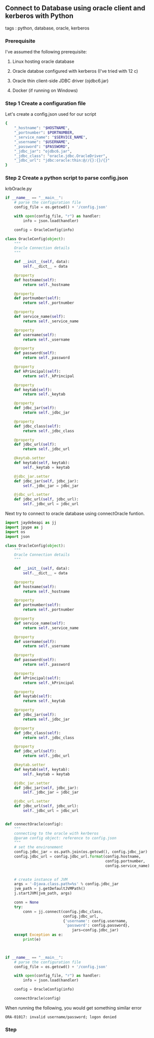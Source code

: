 ## Connect to Database using oracle client and kerberos with Python
tags : python, database, oracle, kerberos

### Prerequisite

I've assumed the following prerequisite: 

1. Linux hosting oracle database 

2. Oracle databse configured with kerberos (I've tried with 12 c) 

3. Oracle thin client-side JDBC driver (ojdbc6.jar)

4. Docker (if running on Windows)


### Step 1 Create a configuration file

Let's create a config.json used for our script

```sh 
{
    "_hostname": "$HOSTNAME",
    "_portnumber": $PORTNUMBER,
    "_service_name": "$SERVICE_NAME",
    "_username": "$USERNAME",
    "_password": "$PASSWORD",
	"_jdbc_jar": "ojdbc6.jar",
	"_jdbc_class": "oracle.jdbc.OracleDriver",
	"_jdbc_url": "jdbc:oracle:thin:@//{}:{}/{}"
}
```

### Step 2 Create a python script to parse config.json

krbOracle.py

```python
if __name__ == "__main__":
    # parse the configuration file
    config_file = os.getcwd() + '/config.json'

    with open(config_file, "r") as handler:
        info = json.load(handler)

    config = OracleConfig(info)
```

```python
class OracleConfig(object):
    """
    Oracle Connection details
    """

    def __init__(self, data):
        self.__dict__ = data

    @property
    def hostname(self):
        return self._hostname

    @property
    def portnumber(self):
        return self._portnumber

    @property
    def service_name(self):
        return self._service_name

    @property
    def username(self):
        return self._username

    @property
    def password(self):
        return self._password

    @property
    def kPrincipal(self):
        return self._kPrincipal

    @property
    def keytab(self):
        return self._keytab

    @property
    def jdbc_jar(self):
        return self._jdbc_jar

    @property
    def jdbc_class(self):
        return self._jdbc_class

    @property
    def jdbc_url(self):
        return self._jdbc_url

    @keytab.setter
    def keytab(self, keytab):
        self._keytab = keytab

    @jdbc_jar.setter
    def jdbc_jar(self, jdbc_jar):
        self._jdbc_jar = jdbc_jar

    @jdbc_url.setter
    def jdbc_url(self, jdbc_url):
        self._jdbc_url = jdbc_url

```

Next try to connect to oracle database using connectOracle funtion.


```python
import jaydebeapi as jj
import jpype as j
import os
import json

class OracleConfig(object):
    """
    Oracle Connection details
    """

    def __init__(self, data):
        self.__dict__ = data

    @property
    def hostname(self):
        return self._hostname

    @property
    def portnumber(self):
        return self._portnumber

    @property
    def service_name(self):
        return self._service_name

    @property
    def username(self):
        return self._username

    @property
    def password(self):
        return self._password

    @property
    def kPrincipal(self):
        return self._kPrincipal

    @property
    def keytab(self):
        return self._keytab

    @property
    def jdbc_jar(self):
        return self._jdbc_jar

    @property
    def jdbc_class(self):
        return self._jdbc_class

    @property
    def jdbc_url(self):
        return self._jdbc_url

    @keytab.setter
    def keytab(self, keytab):
        self._keytab = keytab

    @jdbc_jar.setter
    def jdbc_jar(self, jdbc_jar):
        self._jdbc_jar = jdbc_jar

    @jdbc_url.setter
    def jdbc_url(self, jdbc_url):
        self._jdbc_url = jdbc_url


def connectOracle(config):
    """
    connecting to the oracle with kerberos
    @param config object: reference to config.json
    """
    # set the environement
    config.jdbc_jar = os.path.join(os.getcwd(), config.jdbc_jar)
    config.jdbc_url = config.jdbc_url.format(config.hostname,
                                             config.portnumber,
                                             config.service_name)

 
    # create instance of JVM
    args = '-Djava.class.path=%s' % config.jdbc_jar
    jvm_path = j.getDefaultJVMPath()
    j.startJVM(jvm_path, args)

    conn = None
    try:
        conn = jj.connect(config.jdbc_class,
                          config.jdbc_url,
                          {'username': config.username,
                           'password': config.password},
                              jars=config.jdbc_jar)
    except Exception as e:
        print(e)

    

if __name__ == "__main__":
    # parse the configuration file
    config_file = os.getcwd() + '/config.json'

    with open(config_file, "r") as handler:
        info = json.load(handler)

    config = OracleConfig(info)

    connectOracle(config)
```

When running the following, you would get something similar error 

```
ORA-01017: invalid username/password; logon denied
```

### Step 
